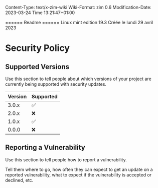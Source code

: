 Content-Type: text/x-zim-wiki
Wiki-Format: zim 0.6
Modification-Date: 2023-03-24 Time 13:21:47+01:00

====== Readme ======
Linux mint edition 19.3
Créée le lundi 29 avril 2023

# Security Policy

## Supported Versions

Use this section to tell people about which versions of your project are
currently being supported with security updates.

| Version | Supported          |
| ------- | ------------------ |
| 3.0.x   | :white_check_mark: |
| 2.0.x   | :x:                |
| 1.0.x   | :white_check_mark: |
| 0.0.0   | :x:                |

## Reporting a Vulnerability

Use this section to tell people how to report a vulnerability.

Tell them where to go, how often they can expect to get an update on a
reported vulnerability, what to expect if the vulnerability is accepted or
declined, etc.
